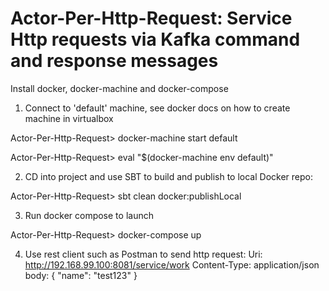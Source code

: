 Actor-Per-Http-Request: Service Http requests via Kafka command and response messages
=====================================================================================

Install docker, docker-machine and docker-compose

1) Connect to 'default' machine, see docker docs on how to create machine in virtualbox

Actor-Per-Http-Request> docker-machine start default

Actor-Per-Http-Request> eval "$(docker-machine env default)"

2) CD into project and use SBT to build and publish to local Docker repo:

Actor-Per-Http-Request> sbt clean docker:publishLocal

3) Run docker compose to launch

Actor-Per-Http-Request> docker-compose up

4) Use rest client such as Postman to send http request:
Uri: http://192.168.99.100:8081/service/work
Content-Type: application/json
body:
{
    "name": "test123"
}

